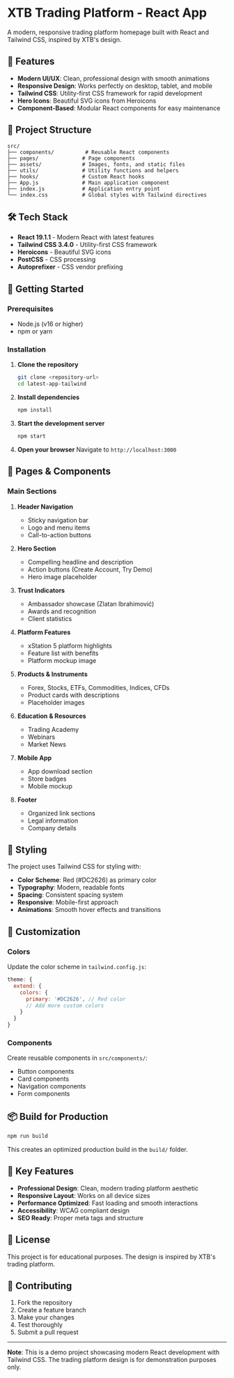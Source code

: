 # XTB Trading Platform - React App

A modern, responsive trading platform homepage built with React and Tailwind CSS, inspired by XTB's design.

## 🚀 Features

- **Modern UI/UX**: Clean, professional design with smooth animations
- **Responsive Design**: Works perfectly on desktop, tablet, and mobile
- **Tailwind CSS**: Utility-first CSS framework for rapid development
- **Hero Icons**: Beautiful SVG icons from Heroicons
- **Component-Based**: Modular React components for easy maintenance

## 📁 Project Structure

```
src/
├── components/          # Reusable React components
├── pages/              # Page components
├── assets/             # Images, fonts, and static files
├── utils/              # Utility functions and helpers
├── hooks/              # Custom React hooks
├── App.js              # Main application component
├── index.js            # Application entry point
└── index.css           # Global styles with Tailwind directives
```

## 🛠️ Tech Stack

- **React 19.1.1** - Modern React with latest features
- **Tailwind CSS 3.4.0** - Utility-first CSS framework
- **Heroicons** - Beautiful SVG icons
- **PostCSS** - CSS processing
- **Autoprefixer** - CSS vendor prefixing

## 🚀 Getting Started

### Prerequisites

- Node.js (v16 or higher)
- npm or yarn

### Installation

1. **Clone the repository**
   ```bash
   git clone <repository-url>
   cd latest-app-tailwind
   ```

2. **Install dependencies**
   ```bash
   npm install
   ```

3. **Start the development server**
   ```bash
   npm start
   ```

4. **Open your browser**
   Navigate to `http://localhost:3000`

## 📱 Pages & Components

### Main Sections

1. **Header Navigation**
   - Sticky navigation bar
   - Logo and menu items
   - Call-to-action buttons

2. **Hero Section**
   - Compelling headline and description
   - Action buttons (Create Account, Try Demo)
   - Hero image placeholder

3. **Trust Indicators**
   - Ambassador showcase (Zlatan Ibrahimović)
   - Awards and recognition
   - Client statistics

4. **Platform Features**
   - xStation 5 platform highlights
   - Feature list with benefits
   - Platform mockup image

5. **Products & Instruments**
   - Forex, Stocks, ETFs, Commodities, Indices, CFDs
   - Product cards with descriptions
   - Placeholder images

6. **Education & Resources**
   - Trading Academy
   - Webinars
   - Market News

7. **Mobile App**
   - App download section
   - Store badges
   - Mobile mockup

8. **Footer**
   - Organized link sections
   - Legal information
   - Company details

## 🎨 Styling

The project uses Tailwind CSS for styling with:
- **Color Scheme**: Red (#DC2626) as primary color
- **Typography**: Modern, readable fonts
- **Spacing**: Consistent spacing system
- **Responsive**: Mobile-first approach
- **Animations**: Smooth hover effects and transitions

## 🔧 Customization

### Colors
Update the color scheme in `tailwind.config.js`:
```javascript
theme: {
  extend: {
    colors: {
      primary: '#DC2626', // Red color
      // Add more custom colors
    }
  }
}
```

### Components
Create reusable components in `src/components/`:
- Button components
- Card components
- Navigation components
- Form components

## 📦 Build for Production

```bash
npm run build
```

This creates an optimized production build in the `build/` folder.

## 🌟 Key Features

- **Professional Design**: Clean, modern trading platform aesthetic
- **Responsive Layout**: Works on all device sizes
- **Performance Optimized**: Fast loading and smooth interactions
- **Accessibility**: WCAG compliant design
- **SEO Ready**: Proper meta tags and structure

## 📄 License

This project is for educational purposes. The design is inspired by XTB's trading platform.

## 🤝 Contributing

1. Fork the repository
2. Create a feature branch
3. Make your changes
4. Test thoroughly
5. Submit a pull request

---

**Note**: This is a demo project showcasing modern React development with Tailwind CSS. The trading platform design is for demonstration purposes only.
